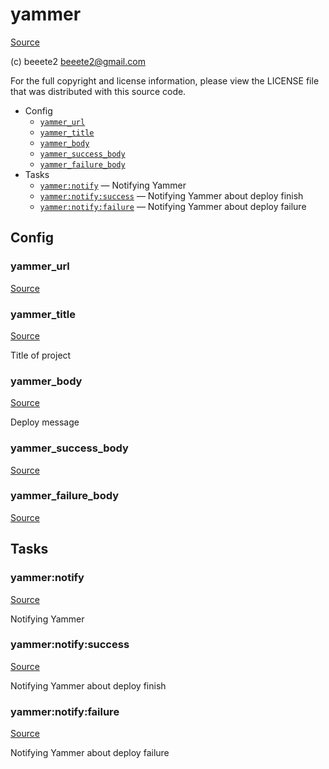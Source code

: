 <!-- DO NOT EDIT THIS FILE! -->
<!-- Instead edit contrib/yammer.php -->
<!-- Then run bin/docgen -->

# yammer

[Source](contrib/yammer.php)

(c) beeete2 <beeete2@gmail.com>

For the full copyright and license information, please view the LICENSE
file that was distributed with this source code.


* Config
  * [`yammer_url`](#yammer_url)
  * [`yammer_title`](#yammer_title)
  * [`yammer_body`](#yammer_body)
  * [`yammer_success_body`](#yammer_success_body)
  * [`yammer_failure_body`](#yammer_failure_body)
* Tasks
  * [`yammer:notify`](#yammer:notify) — Notifying Yammer
  * [`yammer:notify:success`](#yammer:notify:success) — Notifying Yammer about deploy finish
  * [`yammer:notify:failure`](#yammer:notify:failure) — Notifying Yammer about deploy failure

## Config
### yammer_url
[Source](contrib/yammer.php#L12)



### yammer_title
[Source](contrib/yammer.php#L15)

Title of project

### yammer_body
[Source](contrib/yammer.php#L20)

Deploy message

### yammer_success_body
[Source](contrib/yammer.php#L21)



### yammer_failure_body
[Source](contrib/yammer.php#L22)




## Tasks
### yammer:notify
[Source](contrib/yammer.php#L25)

Notifying Yammer



### yammer:notify:success
[Source](contrib/yammer.php#L45)

Notifying Yammer about deploy finish



### yammer:notify:failure
[Source](contrib/yammer.php#L65)

Notifying Yammer about deploy failure



